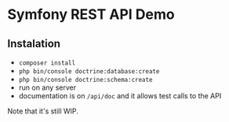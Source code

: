 Symfony REST API Demo
========================

Instalation
-----------

* `composer install`
* `php bin/console doctrine:database:create`
* `php bin/console doctrine:schema:create`
* run on any server  
* documentation is on `/api/doc` and it allows test calls to the API

Note that it's still WIP. 
